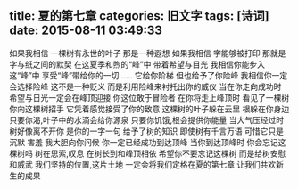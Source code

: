 title: 夏的第七章
categories: 旧文字
tags: [诗词]
date: 2015-08-11 03:49:33
---
如果我相信
一棵树有永世的叶子
那是一种遐想
如果我相信
字能够被打印
那就是字与纸之间的默契
在这夏季和煦的“峰”中
带着希望与目光
我相信你能步入这“峰”中
享受“峰”带给你的一切……
它给你阶梯
但也给予了你险峰
我相信你一定会选择险峰
这不是一种贬义
而是利用险峰来衬托出你的威仪
当在你走向成功时
希望与日光一定会在峰顶迎接
你这位敢于冒险者
在你将走上峰顶时
看见了一棵树
你向这棵树招手
它凭着感觉接受了你的致意
这棵树的叶子躲在云里
根躲在你身边
只要你渴,叶子中的水滴会给你源泉
只要你饥饿,根会提供你能量
当大气压经过时
树好像离不开你
是你的一字一句
给予了树的知识
即使树有千言万语
可惜它只是沉默 害羞
我大胆向你问候
你一定已经成功到达顶峰
当你到达顶峰时
你会忘记这棵树吗
树在思索,叹息
在树长到和峰顶相依
希望你不要忘记这棵树
而是给树安慰和威武
我们坚持的位置,这片土地
一定会将我们定格在夏的第七章
让我们共欢新生的成果